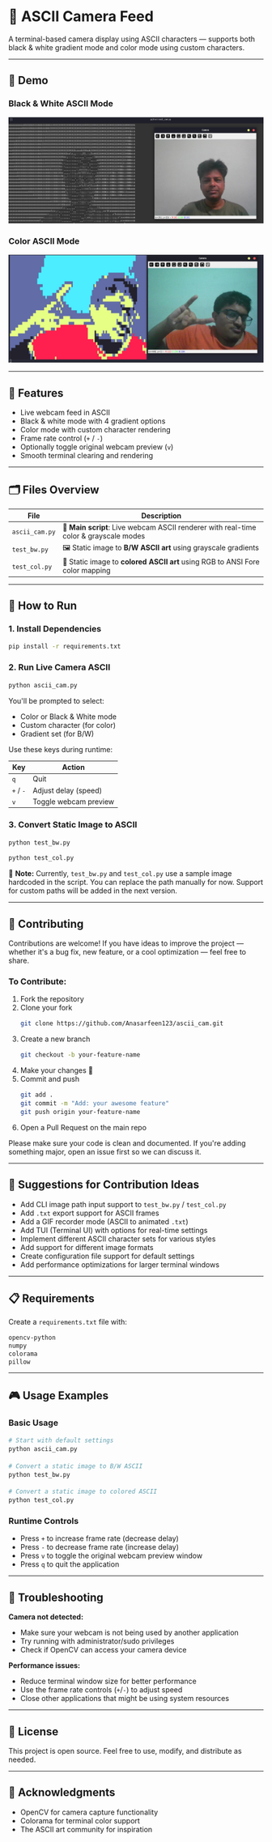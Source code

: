 # 🎥 ASCII Camera Feed

A terminal-based camera display using ASCII characters — supports both black & white gradient mode and color mode using custom characters.

---

## 📸 Demo

### Black & White ASCII Mode
![ASCII Black & White Demo](ascii_bw_demo.png)

### Color ASCII Mode
![ASCII Color Demo](ascii_clr_demo.jpeg)

---

## 🚀 Features

- Live webcam feed in ASCII
- Black & white mode with 4 gradient options
- Color mode with custom character rendering
- Frame rate control (`+` / `-`)
- Optionally toggle original webcam preview (`v`)
- Smooth terminal clearing and rendering

---

## 🗂️ Files Overview

| File           | Description |
|----------------|-------------|
| `ascii_cam.py` | 🔴 **Main script**: Live webcam ASCII renderer with real-time color & grayscale modes |
| `test_bw.py`   | 🖼️ Static image to **B/W ASCII art** using grayscale gradients |
| `test_col.py`  | 🎨 Static image to **colored ASCII art** using RGB to ANSI Fore color mapping |

---

## 🔧 How to Run

### 1. Install Dependencies
```bash
pip install -r requirements.txt
```

### 2. Run Live Camera ASCII
```bash
python ascii_cam.py
```

You'll be prompted to select:
- Color or Black & White mode
- Custom character (for color)
- Gradient set (for B/W)

Use these keys during runtime:

| Key | Action |
|-----|--------|
| `q` | Quit |
| `+` / `-` | Adjust delay (speed) |
| `v` | Toggle webcam preview |

### 3. Convert Static Image to ASCII
```bash
python test_bw.py
```
```bash
python test_col.py
```

📌 **Note:** Currently, `test_bw.py` and `test_col.py` use a sample image hardcoded in the script. You can replace the path manually for now. Support for custom paths will be added in the next version.

---

## 🤝 Contributing

Contributions are welcome! If you have ideas to improve the project — whether it's a bug fix, new feature, or a cool optimization — feel free to share.

### To Contribute:

1. Fork the repository
2. Clone your fork
   ```bash
   git clone https://github.com/Anasarfeen123/ascii_cam.git
   ```
3. Create a new branch
   ```bash
   git checkout -b your-feature-name
   ```
4. Make your changes 🚀
5. Commit and push
   ```bash
   git add .
   git commit -m "Add: your awesome feature"
   git push origin your-feature-name
   ```
6. Open a Pull Request on the main repo

Please make sure your code is clean and documented. If you're adding something major, open an issue first so we can discuss it.

---

## 🧪 Suggestions for Contribution Ideas

- Add CLI image path input support to `test_bw.py` / `test_col.py`
- Add `.txt` export support for ASCII frames
- Add a GIF recorder mode (ASCII to animated `.txt`)
- Add TUI (Terminal UI) with options for real-time settings
- Implement different ASCII character sets for various styles
- Add support for different image formats
- Create configuration file support for default settings
- Add performance optimizations for larger terminal windows

---

## 📋 Requirements

Create a `requirements.txt` file with:
```
opencv-python
numpy
colorama
pillow
```

---

## 🎮 Usage Examples

### Basic Usage
```bash
# Start with default settings
python ascii_cam.py

# Convert a static image to B/W ASCII
python test_bw.py

# Convert a static image to colored ASCII
python test_col.py
```

### Runtime Controls
- Press `+` to increase frame rate (decrease delay)
- Press `-` to decrease frame rate (increase delay)
- Press `v` to toggle the original webcam preview window
- Press `q` to quit the application

---

## 🐛 Troubleshooting

**Camera not detected:**
- Make sure your webcam is not being used by another application
- Try running with administrator/sudo privileges
- Check if OpenCV can access your camera device

**Performance issues:**
- Reduce terminal window size for better performance
- Use the frame rate controls (`+`/`-`) to adjust speed
- Close other applications that might be using system resources

---

## 📄 License

This project is open source. Feel free to use, modify, and distribute as needed.

---

## 🙏 Acknowledgments

- OpenCV for camera capture functionality
- Colorama for terminal color support
- The ASCII art community for inspiration
